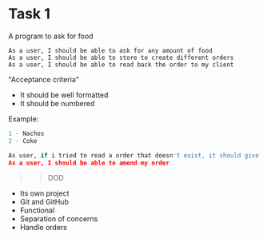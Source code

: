 # Task 1
A program to ask for food

```
As a user, I should be able to ask for any amount of food
As a user, I should be able to store to create different orders
As a user, I should be able to read back the order to my client
```

"Acceptance criteria"
- It should be well formatted
- It should be numbered

Example:
```python
1 - Nachos
2 - Coke
```
```python
As user, if i tried to read a order that doesn't exist, it should give me an error
As a user, I should be able to amend my order

```

>> DOD
- Its own project
- Git and GitHub
- Functional
- Separation of concerns
- Handle orders